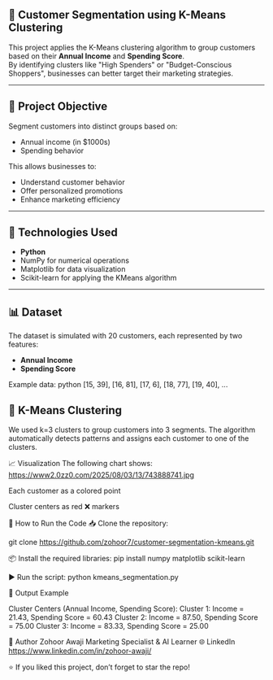 ## 🧠 Customer Segmentation using K-Means Clustering

This project applies the K-Means clustering algorithm to group customers based on their **Annual Income** and **Spending Score**.  
By identifying clusters like "High Spenders" or "Budget-Conscious Shoppers", businesses can better target their marketing strategies.

---

## 📌 Project Objective

Segment customers into distinct groups based on:
- Annual income (in $1000s)
- Spending behavior

This allows businesses to:
- Understand customer behavior
- Offer personalized promotions
- Enhance marketing efficiency

---

## 🧪 Technologies Used

- **Python**
- NumPy for numerical operations
- Matplotlib for data visualization
- Scikit-learn for applying the KMeans algorithm

---

## 📊 Dataset

The dataset is simulated with 20 customers, each represented by two features:
- **Annual Income**
- **Spending Score**

Example data:
python
[15, 39], [16, 81], [17, 6], [18, 77], [19, 40], ...



## 🧮 K-Means Clustering
We used k=3 clusters to group customers into 3 segments.
The algorithm automatically detects patterns and assigns each customer to one of the clusters.

📈 Visualization
The following chart shows:
https://www2.0zz0.com/2025/08/03/13/743888741.jpg

Each customer as a colored point

Cluster centers as red ❌ markers

🔁 How to Run the Code
📥 Clone the repository:

git clone https://github.com/zohoor7/customer-segmentation-kmeans.git

📦 Install the required libraries:
pip install numpy matplotlib scikit-learn

▶️ Run the script:
python kmeans_segmentation.py

🧠 Output Example

Cluster Centers (Annual Income, Spending Score):
Cluster 1: Income = 21.43, Spending Score = 60.43
Cluster 2: Income = 87.50, Spending Score = 75.00
Cluster 3: Income = 83.33, Spending Score = 25.00


📌 Author
Zohoor Awaji
Marketing Specialist & AI Learner
🌐 LinkedIn https://www.linkedin.com/in/zohoor-awaji/

⭐️ If you liked this project, don’t forget to star the repo!
